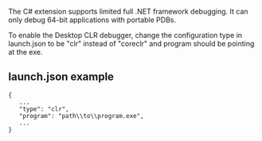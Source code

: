 The C# extension supports limited full .NET framework debugging. It can only debug 64-bit applications with portable PDBs.

To enable the Desktop CLR debugger, change the configuration type in launch.json to be "clr" instead of "coreclr" and program should be pointing at the exe.

## launch.json example

```
{
   ...
   "type": "clr",
   "program": "path\\to\\program.exe",
   ...
}
```